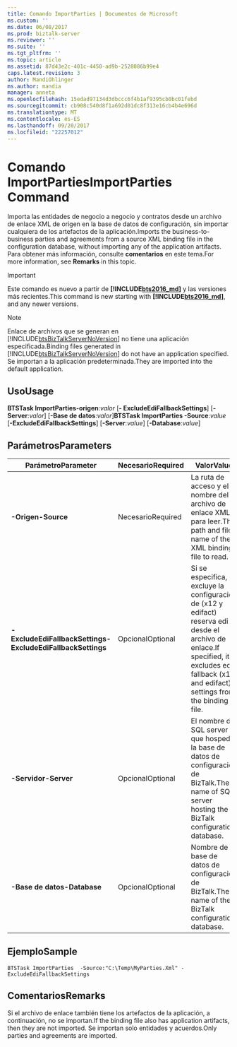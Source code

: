 ```yaml
---
title: Comando ImportParties | Documentos de Microsoft
ms.custom: ''
ms.date: 06/08/2017
ms.prod: biztalk-server
ms.reviewer: ''
ms.suite: ''
ms.tgt_pltfrm: ''
ms.topic: article
ms.assetid: 87d43e2c-401c-4450-ad9b-2528086b99e4
caps.latest.revision: 3
author: MandiOhlinger
ms.author: mandia
manager: anneta
ms.openlocfilehash: 15edad97134d3dbccc6f4b1af9395cb0bc01febd
ms.sourcegitcommit: cb908c540d8f1a692d01dc8f313e16cb4b4e696d
ms.translationtype: MT
ms.contentlocale: es-ES
ms.lasthandoff: 09/20/2017
ms.locfileid: "22257012"
---
```

# <a name="importparties-command"></a><span data-ttu-id="6d1ff-102">Comando ImportParties</span><span class="sxs-lookup"><span data-stu-id="6d1ff-102">ImportParties Command</span></span>
<span data-ttu-id="6d1ff-103">Importa las entidades de negocio a negocio y contratos desde un archivo de enlace XML de origen en la base de datos de configuración, sin importar cualquiera de los artefactos de la aplicación.</span><span class="sxs-lookup"><span data-stu-id="6d1ff-103">Imports the business-to-business parties and agreements from a source XML binding file in the configuration database, without importing any of the application artifacts.</span></span> <span data-ttu-id="6d1ff-104">Para obtener más información, consulte **comentarios** en este tema.</span><span class="sxs-lookup"><span data-stu-id="6d1ff-104">For more information, see **Remarks** in this topic.</span></span>  

> [!IMPORTANT]
> <span data-ttu-id="6d1ff-105">Este comando es nuevo a partir de  **[!INCLUDE[bts2016_md](../includes/bts2016-md.md)]** y las versiones más recientes.</span><span class="sxs-lookup"><span data-stu-id="6d1ff-105">This command is new starting with **[!INCLUDE[bts2016_md](../includes/bts2016-md.md)]**, and any newer versions.</span></span>
  
> [!NOTE]
>  <span data-ttu-id="6d1ff-106">Enlace de archivos que se generan en [!INCLUDE[btsBizTalkServerNoVersion](../includes/btsbiztalkservernoversion-md.md)] no tiene una aplicación especificada.</span><span class="sxs-lookup"><span data-stu-id="6d1ff-106">Binding files generated in [!INCLUDE[btsBizTalkServerNoVersion](../includes/btsbiztalkservernoversion-md.md)] do not have an application specified.</span></span> <span data-ttu-id="6d1ff-107">Se importan a la aplicación predeterminada.</span><span class="sxs-lookup"><span data-stu-id="6d1ff-107">They are imported into the default application.</span></span>  
  
## <a name="usage"></a><span data-ttu-id="6d1ff-108">Uso</span><span class="sxs-lookup"><span data-stu-id="6d1ff-108">Usage</span></span>  
  <span data-ttu-id="6d1ff-109">**BTSTask ImportParties-origen**:*valor* [**- ExcludeEdiFallbackSettings**] [**-Server**:*valor*] [**-Base de datos**:*valor*]</span><span class="sxs-lookup"><span data-stu-id="6d1ff-109">**BTSTask ImportParties -Source**:*value* [**-ExcludeEdiFallbackSettings**] [**-Server**:*value*] [**-Database**:*value*]</span></span>
  
## <a name="parameters"></a><span data-ttu-id="6d1ff-110">Parámetros</span><span class="sxs-lookup"><span data-stu-id="6d1ff-110">Parameters</span></span>  
  
|<span data-ttu-id="6d1ff-111">Parámetro</span><span class="sxs-lookup"><span data-stu-id="6d1ff-111">Parameter</span></span>|<span data-ttu-id="6d1ff-112">Necesario</span><span class="sxs-lookup"><span data-stu-id="6d1ff-112">Required</span></span>|<span data-ttu-id="6d1ff-113">Valor</span><span class="sxs-lookup"><span data-stu-id="6d1ff-113">Value</span></span>|  
|---|---|---|  
|<span data-ttu-id="6d1ff-114">**-Origen**</span><span class="sxs-lookup"><span data-stu-id="6d1ff-114">**-Source**</span></span> | <span data-ttu-id="6d1ff-115">Necesario</span><span class="sxs-lookup"><span data-stu-id="6d1ff-115">Required</span></span> | <span data-ttu-id="6d1ff-116">La ruta de acceso y el nombre del archivo de enlace XML para leer.</span><span class="sxs-lookup"><span data-stu-id="6d1ff-116">The path and file name of the XML binding file to read.</span></span>|
|<span data-ttu-id="6d1ff-117">**-ExcludeEdiFallbackSettings**</span><span class="sxs-lookup"><span data-stu-id="6d1ff-117">**-ExcludeEdiFallbackSettings**</span></span> | <span data-ttu-id="6d1ff-118">Opcional</span><span class="sxs-lookup"><span data-stu-id="6d1ff-118">Optional</span></span> | <span data-ttu-id="6d1ff-119">Si se especifica, excluye la configuración de (x12 y edifact) reserva edi desde el archivo de enlace.</span><span class="sxs-lookup"><span data-stu-id="6d1ff-119">If specified, it excludes edi fallback (x12 and edifact) settings from the binding file.</span></span>  |
| <span data-ttu-id="6d1ff-120">**-Servidor**</span><span class="sxs-lookup"><span data-stu-id="6d1ff-120">**-Server**</span></span> | <span data-ttu-id="6d1ff-121">Opcional</span><span class="sxs-lookup"><span data-stu-id="6d1ff-121">Optional</span></span> | <span data-ttu-id="6d1ff-122">El nombre de SQL server que hospeda la base de datos de configuración de BizTalk.</span><span class="sxs-lookup"><span data-stu-id="6d1ff-122">The name of SQL server hosting the BizTalk configuration database.</span></span> |
| <span data-ttu-id="6d1ff-123">**-Base de datos**</span><span class="sxs-lookup"><span data-stu-id="6d1ff-123">**-Database**</span></span> | <span data-ttu-id="6d1ff-124">Opcional</span><span class="sxs-lookup"><span data-stu-id="6d1ff-124">Optional</span></span> | <span data-ttu-id="6d1ff-125">Nombre de la base de datos de configuración de BizTalk.</span><span class="sxs-lookup"><span data-stu-id="6d1ff-125">The name of the BizTalk configuration database.</span></span> |

## <a name="sample"></a><span data-ttu-id="6d1ff-126">Ejemplo</span><span class="sxs-lookup"><span data-stu-id="6d1ff-126">Sample</span></span>
  `BTSTask ImportParties  -Source:"C:\Temp\MyParties.Xml" -ExcludeEdiFallbackSettings`

## <a name="remarks"></a><span data-ttu-id="6d1ff-127">Comentarios</span><span class="sxs-lookup"><span data-stu-id="6d1ff-127">Remarks</span></span>
<span data-ttu-id="6d1ff-128">Si el archivo de enlace también tiene los artefactos de la aplicación, a continuación, no se importan.</span><span class="sxs-lookup"><span data-stu-id="6d1ff-128">If the binding file also has application artifacts, then they are not imported.</span></span> <span data-ttu-id="6d1ff-129">Se importan solo entidades y acuerdos.</span><span class="sxs-lookup"><span data-stu-id="6d1ff-129">Only parties and agreements are imported.</span></span>